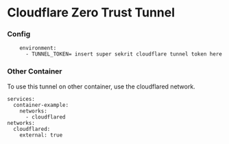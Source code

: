 # Cloudflare Zero Trust Tunnel
### Config
```
    environment:
      - TUNNEL_TOKEN= insert super sekrit cloudflare tunnel token here
```


### Other Container
To use this tunnel on other container, use the cloudflared network.
```
services:
  container-example:
    networks:
      - cloudflared
networks:
  cloudflared:
    external: true
```